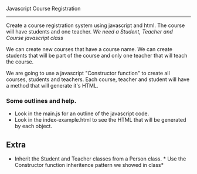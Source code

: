 Javascript Course Registration
<hr/>


Create a course registration system using javascript and html. The course will
have students and one teacher. *We need a Student, Teacher and Course javascript class*

We can create new courses that have a course name. We can create students that will be part of the course and only one teacher that will teach the course.

We are going to use a javascript "Constructor function" to create all courses, students and teachers. Each course, teacher and student will have a method that
will generate it's HTML.

### Some outlines and help.
* Look in the main.js for an outline of the javascript code.
* Look in the index-example.html to see the HTML that will be generated by each object.

## Extra 
* Inherit the Student and Teacher classes from a Person class. * Use the Constructor function inheritence pattern we showed in class*
